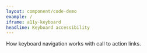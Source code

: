```yaml
---
layout: component/code-demo
example: /
iframe: a11y-keyboard
headline: Keyboard accessibility
---
```



How keyboard navigation works with call to action links.
